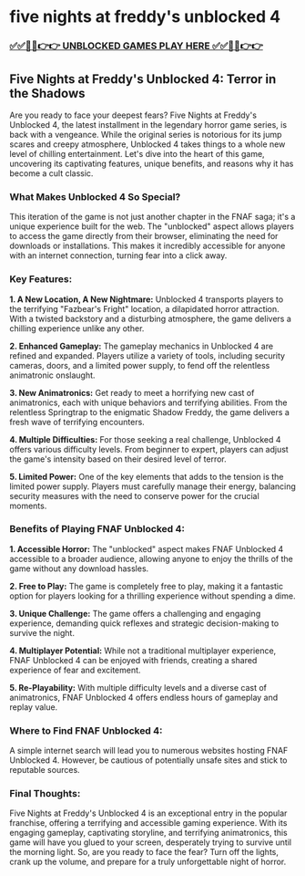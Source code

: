 # five nights at freddy's unblocked 4

### [✅✅🔴🔴👉👉 UNBLOCKED GAMES PLAY HERE ✅✅🔴🔴👉👉](https://topstoryindia.com)

## Five Nights at Freddy's Unblocked 4: Terror in the Shadows 

Are you ready to face your deepest fears? Five Nights at Freddy's Unblocked 4, the latest installment in the legendary horror game series, is back with a vengeance. While the original series is notorious for its jump scares and creepy atmosphere, Unblocked 4 takes things to a whole new level of chilling entertainment. Let's dive into the heart of this game, uncovering its captivating features, unique benefits, and reasons why it has become a cult classic.

### What Makes Unblocked 4 So Special?

This iteration of the game is not just another chapter in the FNAF saga; it's a unique experience built for the web.  The "unblocked" aspect allows players to access the game directly from their browser, eliminating the need for downloads or installations. This makes it incredibly accessible for anyone with an internet connection, turning fear into a click away. 

### Key Features:

**1.  A New Location, A New Nightmare:**  Unblocked 4 transports players to the terrifying "Fazbear's Fright" location, a dilapidated horror attraction. With a twisted backstory and a disturbing atmosphere, the game delivers a chilling experience unlike any other.

**2.  Enhanced Gameplay:**  The gameplay mechanics in Unblocked 4 are refined and expanded. Players utilize a variety of tools, including security cameras, doors, and a limited power supply, to fend off the relentless animatronic onslaught. 

**3.  New Animatronics:**  Get ready to meet a horrifying new cast of animatronics, each with unique behaviors and terrifying abilities. From the relentless Springtrap to the enigmatic Shadow Freddy, the game delivers a fresh wave of terrifying encounters.

**4.  Multiple Difficulties:**  For those seeking a real challenge, Unblocked 4 offers various difficulty levels.  From beginner to expert, players can adjust the game's intensity based on their desired level of terror.

**5.  Limited Power:**  One of the key elements that adds to the tension is the limited power supply.  Players must carefully manage their energy, balancing security measures with the need to conserve power for the crucial moments.

### Benefits of Playing FNAF Unblocked 4:

**1.  Accessible Horror:**  The "unblocked" aspect makes FNAF Unblocked 4 accessible to a broader audience, allowing anyone to enjoy the thrills of the game without any download hassles.

**2.  Free to Play:**  The game is completely free to play, making it a fantastic option for players looking for a thrilling experience without spending a dime.

**3.  Unique Challenge:**  The game offers a challenging and engaging experience, demanding quick reflexes and strategic decision-making to survive the night.

**4.  Multiplayer Potential:**  While not a traditional multiplayer experience, FNAF Unblocked 4 can be enjoyed with friends, creating a shared experience of fear and excitement.

**5.  Re-Playability:**  With multiple difficulty levels and a diverse cast of animatronics, FNAF Unblocked 4 offers endless hours of gameplay and replay value.

### Where to Find FNAF Unblocked 4:

A simple internet search will lead you to numerous websites hosting FNAF Unblocked 4. However, be cautious of potentially unsafe sites and stick to reputable sources.

### Final Thoughts:

Five Nights at Freddy's Unblocked 4 is an exceptional entry in the popular franchise, offering a terrifying and accessible gaming experience. With its engaging gameplay, captivating storyline, and terrifying animatronics, this game will have you glued to your screen, desperately trying to survive until the morning light. So, are you ready to face the fear?  Turn off the lights, crank up the volume, and prepare for a truly unforgettable night of horror.